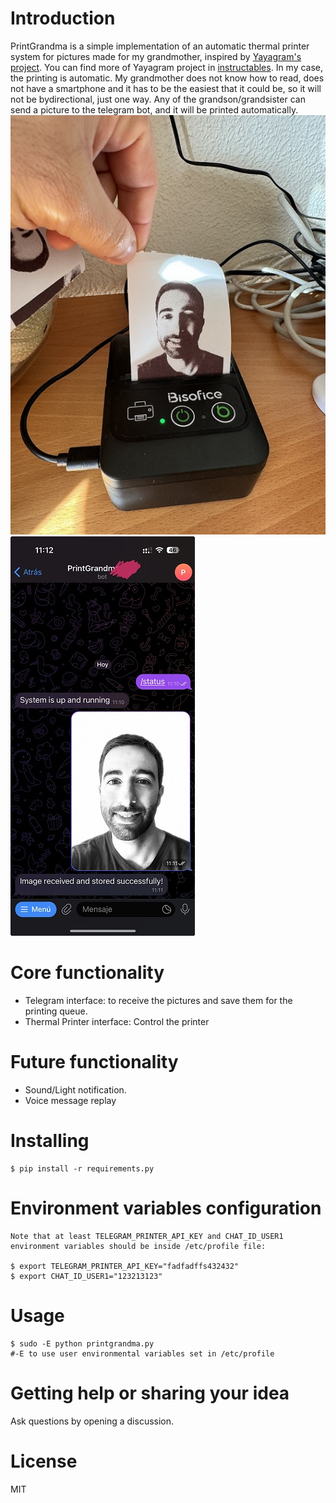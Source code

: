 Introduction
============

PrintGrandma is a simple implementation of an automatic thermal printer system for pictures made for my grandmother, inspired by [Yayagram's project](https://github.com/mrcatacroquer/yayagram). You can find more of Yayagram project in [instructables](https://www.instructables.com/Yayagram/).
In my case, the printing is automatic. My grandmother does not know how to read, does not have a smartphone and it has to be the easiest that it could be, so it will not be bydirectional, just one way.
Any of the grandson/grandsister can send a picture to the telegram bot, and it will be printed automatically.
![Printed image](https://github.com/jpizquierdo/PrintGrandma/blob/master/doc/img/printed_image.jpg?raw=true)
![Telegram bot screenshot](https://github.com/jpizquierdo/PrintGrandma/blob/master/doc/img/telegram_screenshot.jpg?raw=true)

Core functionality
============
- Telegram interface: to receive the pictures and save them for the printing queue.
- Thermal Printer interface: Control the printer


Future functionality
============
- Sound/Light notification.
- Voice message replay

Installing
============
    $ pip install -r requirements.py

Environment variables configuration
============
    Note that at least TELEGRAM_PRINTER_API_KEY and CHAT_ID_USER1 environment variables should be inside /etc/profile file:
    
    $ export TELEGRAM_PRINTER_API_KEY="fadfadffs432432"
    $ export CHAT_ID_USER1="123213123"

Usage
============
    $ sudo -E python printgrandma.py
    #-E to use user environmental variables set in /etc/profile

Getting help or sharing your idea
============
Ask questions by opening a discussion.

License
============
MIT